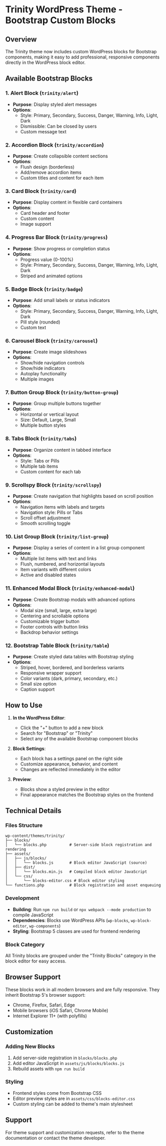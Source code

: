 # Trinity WordPress Theme - Bootstrap Custom Blocks

## Overview

The Trinity theme now includes custom WordPress blocks for Bootstrap components, making it easy to add professional, responsive components directly in the WordPress block editor.

## Available Bootstrap Blocks

### 1. Alert Block (`trinity/alert`)
- **Purpose**: Display styled alert messages
- **Options**: 
  - Style: Primary, Secondary, Success, Danger, Warning, Info, Light, Dark
  - Dismissible: Can be closed by users
  - Custom message text

### 2. Accordion Block (`trinity/accordion`)
- **Purpose**: Create collapsible content sections
- **Options**:
  - Flush design (borderless)
  - Add/remove accordion items
  - Custom titles and content for each item

### 3. Card Block (`trinity/card`)
- **Purpose**: Display content in flexible card containers
- **Options**:
  - Card header and footer
  - Custom content
  - Image support

### 4. Progress Bar Block (`trinity/progress`)
- **Purpose**: Show progress or completion status
- **Options**:
  - Progress value (0-100%)
  - Style: Primary, Secondary, Success, Danger, Warning, Info, Light, Dark
  - Striped and animated options

### 5. Badge Block (`trinity/badge`)
- **Purpose**: Add small labels or status indicators
- **Options**:
  - Style: Primary, Secondary, Success, Danger, Warning, Info, Light, Dark
  - Pill style (rounded)
  - Custom text

### 6. Carousel Block (`trinity/carousel`)
- **Purpose**: Create image slideshows
- **Options**:
  - Show/hide navigation controls
  - Show/hide indicators
  - Autoplay functionality
  - Multiple images

### 7. Button Group Block (`trinity/button-group`)
- **Purpose**: Group multiple buttons together
- **Options**:
  - Horizontal or vertical layout
  - Size: Default, Large, Small
  - Multiple button styles

### 8. Tabs Block (`trinity/tabs`)
- **Purpose**: Organize content in tabbed interface
- **Options**:
  - Style: Tabs or Pills
  - Multiple tab items
  - Custom content for each tab

### 9. Scrollspy Block (`trinity/scrollspy`)
- **Purpose**: Create navigation that highlights based on scroll position
- **Options**:
  - Navigation items with labels and targets
  - Navigation style: Pills or Tabs
  - Scroll offset adjustment
  - Smooth scrolling toggle

### 10. List Group Block (`trinity/list-group`)
- **Purpose**: Display a series of content in a list group component
- **Options**:
  - Multiple list items with text and links
  - Flush, numbered, and horizontal layouts
  - Item variants with different colors
  - Active and disabled states

### 11. Enhanced Modal Block (`trinity/enhanced-modal`)
- **Purpose**: Create Bootstrap modals with advanced options
- **Options**:
  - Modal size (small, large, extra large)
  - Centering and scrollable options
  - Customizable trigger button
  - Footer controls with button links
  - Backdrop behavior settings

### 12. Bootstrap Table Block (`trinity/table`)
- **Purpose**: Create styled data tables with Bootstrap styling
- **Options**:
  - Striped, hover, bordered, and borderless variants
  - Responsive wrapper support
  - Color variants (dark, primary, secondary, etc.)
  - Small size option
  - Caption support

## How to Use

1. **In the WordPress Editor**:
   - Click the "+" button to add a new block
   - Search for "Bootstrap" or "Trinity"
   - Select any of the available Bootstrap component blocks

2. **Block Settings**:
   - Each block has a settings panel on the right side
   - Customize appearance, behavior, and content
   - Changes are reflected immediately in the editor

3. **Preview**:
   - Blocks show a styled preview in the editor
   - Final appearance matches the Bootstrap styles on the frontend

## Technical Details

### Files Structure
```
wp-content/themes/trinity/
├── blocks/
│   └── blocks.php          # Server-side block registration and rendering
├── assets/
│   ├── js/blocks/
│   │   └── blocks.js       # Block editor JavaScript (source)
│   ├── dist/
│   │   └── blocks.min.js   # Compiled block editor JavaScript
│   └── css/
│       └── blocks-editor.css # Block editor styling
└── functions.php           # Block registration and asset enqueuing
```

### Development
- **Building**: Run `npm run build` or `npx webpack --mode production` to compile JavaScript
- **Dependencies**: Blocks use WordPress APIs (`wp-blocks`, `wp-block-editor`, `wp-components`)
- **Styling**: Bootstrap 5 classes are used for frontend rendering

### Block Category
All Trinity blocks are grouped under the "Trinity Blocks" category in the block editor for easy access.

## Browser Support

These blocks work in all modern browsers and are fully responsive. They inherit Bootstrap 5's browser support:
- Chrome, Firefox, Safari, Edge
- Mobile browsers (iOS Safari, Chrome Mobile)
- Internet Explorer 11+ (with polyfills)

## Customization

### Adding New Blocks
1. Add server-side registration in `blocks/blocks.php`
2. Add editor JavaScript in `assets/js/blocks/blocks.js`
3. Rebuild assets with `npm run build`

### Styling
- Frontend styles come from Bootstrap CSS
- Editor preview styles are in `assets/css/blocks-editor.css`
- Custom styling can be added to theme's main stylesheet

## Support

For theme support and customization requests, refer to the theme documentation or contact the theme developer.
